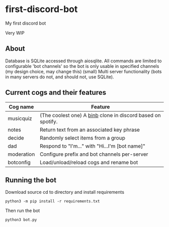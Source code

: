 # first-discord-bot
My first discord bot

Very WIP

## About
Database is SQLite accessed through aiosqlite.
All commands are limited to configurable 'bot channels' so the bot is only usable in specified channels (my design choice, may change this)
(small) Multi server functionality (bots in many servers do not, and should not, use SQLite).

## Current cogs and their features

| Cog name | Feature |
|--|--|
| musicquiz| (The coolest one) A [binb](https://github.com/lpinca/binb) clone in discord based on spotify.
| notes | Return text from an associated key phrase |
| decide | Randomly select items from a group |
| dad | Respond to "I'm..." with "Hi...I'm [bot name]"
| moderation | Configure prefix and bot channels per-server
| botconfig | Load/unload/reload cogs and rename bot

## Running the bot
Download source cd to directory and install requirements

    python3 -m pip install -r requirements.txt
Then run the bot

    python3 bot.py

